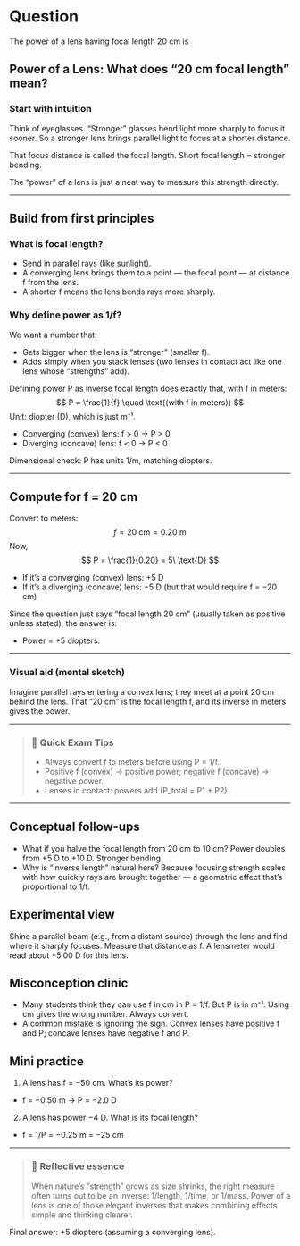 # Question
The power of a lens having focal length $20$ cm is

## Power of a Lens: What does “20 cm focal length” mean?

### Start with intuition
Think of eyeglasses. “Stronger” glasses bend light more sharply to focus it sooner. So a stronger lens brings parallel light to focus at a shorter distance.

That focus distance is called the focal length. Short focal length = stronger bending.

The “power” of a lens is just a neat way to measure this strength directly.

---

## Build from first principles

### What is focal length?
- Send in parallel rays (like sunlight).
- A converging lens brings them to a point — the focal point — at distance f from the lens.
- A shorter f means the lens bends rays more sharply.

### Why define power as 1/f?
We want a number that:
- Gets bigger when the lens is “stronger” (smaller f).
- Adds simply when you stack lenses (two lenses in contact act like one lens whose “strengths” add).

Defining power P as inverse focal length does exactly that, with f in meters:
$$
P = \frac{1}{f} \quad \text{(with f in meters)}
$$
Unit: diopter (D), which is just m⁻¹.

- Converging (convex) lens: f > 0 → P > 0
- Diverging (concave) lens: f < 0 → P < 0

Dimensional check: P has units 1/m, matching diopters.

---

## Compute for f = 20 cm

Convert to meters:
$$
f = 20\ \text{cm} = 0.20\ \text{m}
$$
Now,
$$
P = \frac{1}{0.20} = 5\ \text{D}
$$
- If it’s a converging (convex) lens: +5 D
- If it’s a diverging (concave) lens: −5 D (but that would require f = −20 cm)

Since the question just says “focal length 20 cm” (usually taken as positive unless stated), the answer is:
- Power = +5 diopters.

---

### Visual aid (mental sketch)
Imagine parallel rays entering a convex lens; they meet at a point 20 cm behind the lens. That “20 cm” is the focal length f, and its inverse in meters gives the power.

---

> ### 🧠 Quick Exam Tips
> - Always convert f to meters before using P = 1/f.
> - Positive f (convex) → positive power; negative f (concave) → negative power.
> - Lenses in contact: powers add (P_total = P1 + P2).

---

## Conceptual follow-ups
- What if you halve the focal length from 20 cm to 10 cm? Power doubles from +5 D to +10 D. Stronger bending.
- Why is “inverse length” natural here? Because focusing strength scales with how quickly rays are brought together — a geometric effect that’s proportional to 1/f.

## Experimental view
Shine a parallel beam (e.g., from a distant source) through the lens and find where it sharply focuses. Measure that distance as f. A lensmeter would read about +5.00 D for this lens.

## Misconception clinic
- Many students think they can use f in cm in P = 1/f. But P is in m⁻¹. Using cm gives the wrong number. Always convert.
- A common mistake is ignoring the sign. Convex lenses have positive f and P; concave lenses have negative f and P.

## Mini practice
1) A lens has f = −50 cm. What’s its power?
- f = −0.50 m → P = −2.0 D

2) A lens has power −4 D. What is its focal length?
- f = 1/P = −0.25 m = −25 cm

---

> ### 🌱 Reflective essence
> When nature’s “strength” grows as size shrinks, the right measure often turns out to be an inverse: 1/length, 1/time, or 1/mass. Power of a lens is one of those elegant inverses that makes combining effects simple and thinking clearer.

Final answer: +5 diopters (assuming a converging lens).